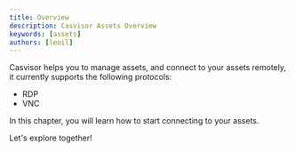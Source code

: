```yaml
---
title: Overview
description: Casvisor Assets Overview
keywords: [assets]
authors: [leoil]
---
```


Casvisor helps you to manage assets, and connect to your assets remotely, it  currently supports the following protocols:

* RDP
* VNC

In this chapter, you will learn how to start connecting to your assets.

Let's explore together!